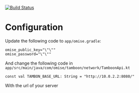 [![Build Status](https://travis-ci.org/gahfy/tamboon.svg?branch=master)](https://travis-ci.org/gahfy/tamboon)

# Configuration

Update the following code to `app/omise.gradle`:

```
omise_public_key="\"\""
omise_password="\"\""
```

And change the following code in `app/src/main/java/com/omise/tamboon/network/TamboonApi.kt`

```
const val TAMBON_BASE_URL: String = "http://10.0.2.2:8080/"
```

With the url of your server
